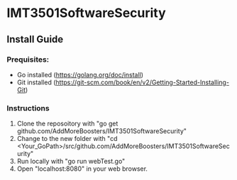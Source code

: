 # IMT3501SoftwareSecurity
## Install Guide

### Prequisites:
- Go installed (https://golang.org/doc/install)
- Git installed (https://git-scm.com/book/en/v2/Getting-Started-Installing-Git)

### Instructions
1. Clone the reposoitory with "go get github.com/AddMoreBoosters/IMT3501SoftwareSecurity"
2. Change to the new folder with "cd <Your_GoPath>/src/github.com/AddMoreBoosters/IMT3501SoftwareSecurity"
3. Run locally with "go run webTest.go"
4. Open "localhost:8080" in your web browser.

